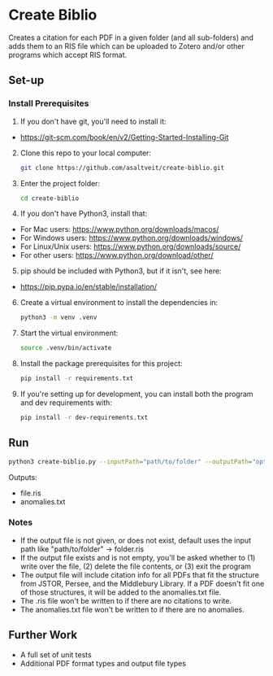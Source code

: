 # Create Biblio
Creates a citation for each PDF in a given folder (and all sub-folders) and adds them to an RIS file which can be uploaded to Zotero and/or other programs which accept RIS format.

## Set-up
### Install Prerequisites
1. If you don't have git, you'll need to install it:
- https://git-scm.com/book/en/v2/Getting-Started-Installing-Git
2. Clone this repo to your local computer:
   ```bash
   git clone https://github.com/asaltveit/create-biblio.git
   ```
3. Enter the project folder:
   ```bash
   cd create-biblio
   ```
4. If you don't have Python3, install that:
- For Mac users: https://www.python.org/downloads/macos/
- For Windows users: https://www.python.org/downloads/windows/
- For Linux/Unix users: https://www.python.org/downloads/source/
- For other users: https://www.python.org/download/other/
5. pip should be included with Python3, but if it isn't, see here:
- https://pip.pypa.io/en/stable/installation/
6. Create a virtual environment to install the dependencies in:
   ```bash
   python3 -m venv .venv
   ```
7. Start the virtual environment:
   ```bash
   source .venv/bin/activate
   ```
8. Install the package prerequisites for this project:
   ```bash
   pip install -r requirements.txt
   ```
9. If you're setting up for development, you can install both the program and dev requirements with:
   ```bash
   pip install -r dev-requirements.txt
   ```

## Run
```bash
python3 create-biblio.py --inputPath="path/to/folder" --outputPath="optional/path/to/file.ris"
```
Outputs: 
- file.ris
- anomalies.txt

### Notes
- If the output file is not given, or does not exist, default uses the input path like "path/to/folder" -> folder.ris
- If the output file exists and is not empty, you'll be asked whether to (1) write over the file, (2) delete the file contents, or (3) exit the program
- The output file will include citation info for all PDFs that fit the structure from JSTOR, Persee, and the Middlebury Library. If a PDF doesn't fit one of those structures, it will be added to the anomalies.txt file.
- The .ris file won't be written to if there are no citations to write.
- The anomalies.txt file won't be written to if there are no anomalies.

## Further Work
- A full set of unit tests
- Additional PDF format types and output file types


